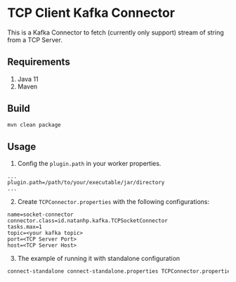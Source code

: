 # TCP Client Kafka Connector

This is a Kafka Connector to fetch (currently only support) stream of string from a TCP Server.

## Requirements

1. Java 11
2. Maven

## Build

```bash
mvn clean package
```

## Usage

1. Config the `plugin.path` in your worker properties.

```properties
...
plugin.path=/path/to/your/executable/jar/directory
...
```

2. Create `TCPConnector.properties` with the following configurations:

```properties
name=socket-connector
connector.class=id.natanhp.kafka.TCPSocketConnector
tasks.max=1
topic=<your kafka topic>
port=<TCP Server Port>
host=<TCP Server Host>
```

3. The example of running it with standalone configuration

```bash
connect-standalone connect-standalone.properties TCPConnector.properties
```
